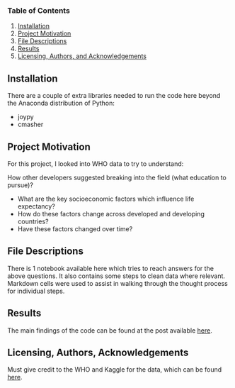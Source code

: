 ### Table of Contents

1. [Installation](#installation)
2. [Project Motivation](#motivation)
3. [File Descriptions](#files)
4. [Results](#results)
5. [Licensing, Authors, and Acknowledgements](#licensing)


## Installation<a name="installation"></a>

There are a couple of extra libraries needed to run the code here beyond the Anaconda distribution of Python:
- joypy
- cmasher


## Project Motivation<a name="motivation"></a>
For this project, I looked into WHO data to try to understand:

How other developers suggested breaking into the field (what education to pursue)?
- What are the key socioeconomic factors which influence life expectancy?
- How do these factors change across developed and developing countries?
- Have these factors changed over time?


## File Descriptions<a name="files"></a>
There is 1 notebook available here which tries to reach answers for the above questions. It also contains some steps to clean data where relevant. Markdown cells were used to assist in walking through the thought process for individual steps.


## Results<a name="results"></a>

The main findings of the code can be found at the post available [here](https://medium.com/@0xdonmot/can-you-guess-what-global-life-expectancy-trends-look-like-b2091b15ff2a).


## Licensing, Authors, Acknowledgements<a name="licensing"></a>
Must give credit to the WHO and Kaggle for the data, which can be found [here](https://www.kaggle.com/datasets/kumarajarshi/life-expectancy-who).
